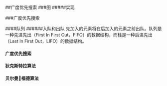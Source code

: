 ##广度优先搜索
###图
#####实现

###广度优先搜索

####队列
######入队和出队
先加入的元素将在后加入的元素之前出队。队列是一种先进先出（First In First Out，FIFO）的数据结构，而栈是一种后进先出（Last In First Out，LIFO）的数据结构。

#### 广度优先搜索

#### 狄克斯特拉算法

#### 贝尔曼福德算法